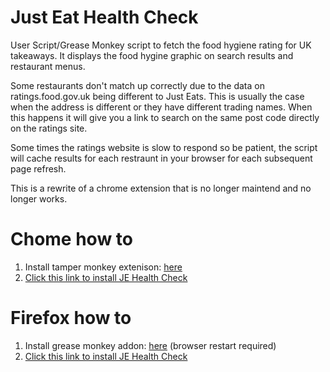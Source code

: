 # Just Eat Health Check

User Script/Grease Monkey script to fetch the food hygiene rating for UK takeaways. It displays the food hygine graphic on search results and restaurant menus. 

Some restaurants don't match up correctly due to the data on ratings.food.gov.uk being different to Just Eats. This is usually the case when the address is different or they have different trading names. When this happens it will give you a link to search on the same post code directly on the ratings site.

Some times the ratings website is slow to respond so be patient, the script will cache results for each restraunt in your browser for each subsequent page refresh.

This is a rewrite of a chrome extension that is no longer maintend and no longer works.

# Chome how to

1. Install tamper monkey extenison: [here](https://chrome.google.com/webstore/detail/tampermonkey/dhdgffkkebhmkfjojejmpbldmpobfkfo?hl=en)
2. [Click this link to install JE Health Check](https://github.com/lisa-lionheart/JustEatHealthCheck/raw/master/JEHealthCheck.user.js)

# Firefox how to

1. Install grease monkey addon: [here](https://addons.mozilla.org/en-US/firefox/addon/greasemonkey/) (browser restart required)
2. [Click this link to install JE Health Check](https://github.com/lisa-lionheart/JustEatHealthCheck/raw/master/JEHealthCheck.user.js)

